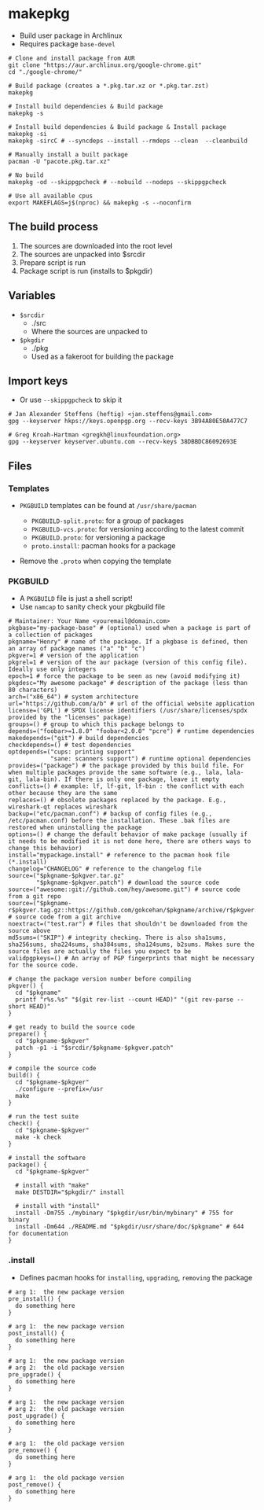 # makepkg

- Build user package in Archlinux
- Requires package `base-devel`

```shell
# Clone and install package from AUR
git clone "https://aur.archlinux.org/google-chrome.git"
cd "./google-chrome/"

# Build package (creates a *.pkg.tar.xz or *.pkg.tar.zst)
makepkg

# Install build dependencies & Build package
makepkg -s

# Install build dependencies & Build package & Install package
makepkg -si
makepkg -sircC # --syncdeps --install --rmdeps --clean  --cleanbuild

# Manually install a built package
pacman -U "pacote.pkg.tar.xz"

# No build
makepkg -od --skippgpcheck # --nobuild --nodeps --skippgpcheck
```

```shell
# Use all available cpus
export MAKEFLAGS=j$(nproc) && makepkg -s --noconfirm
```

## The build process

1. The sources are downloaded into the root level
1. The sources are unpacked into $srcdir
1. Prepare script is run
1. Package script is run (installs to $pkgdir)

## Variables

- `$srcdir`
  - ./src
  - Where the sources are unpacked to
- `$pkgdir`
  - ./pkg
  - Used as a fakeroot for building the package

## Import keys

- Or use `--skippgpcheck` to skip it

```shell
# Jan Alexander Steffens (heftig) <jan.steffens@gmail.com>
gpg --keyserver hkps://keys.openpgp.org --recv-keys 3B94A80E50A477C7

# Greg Kroah-Hartman <gregkh@linuxfoundation.org>
gpg --keyserver keyserver.ubuntu.com --recv-keys 38DBBDC86092693E
```

## Files

### Templates

- `PKGBUILD` templates can be found at `/usr/share/pacman`

  - `PKGBUILD-split.proto`: for a group of packages
  - `PKGBUILD-vcs.proto`: for versioning according to the latest commit
  - `PKGBUILD.proto`: for versioning a package
  - `proto.install`: pacman hooks for a package

- Remove the `.proto` when copying the template

### PKGBUILD

- A `PKGBUILD` file is just a shell script!
- Use `namcap` to sanity check your pkgbuild file

```shell
# Maintainer: Your Name <youremail@domain.com>
pkgbase="my-package-base" # (optional) used when a package is part of a collection of packages
pkgname="Henry" # name of the package. If a pkgbase is defined, then an array of package names ("a" "b" "c")
pkgver=1 # version of the application
pkgrel=1 # version of the aur package (version of this config file). Ideally use only integers
epoch=1 # force the package to be seen as new (avoid modifying it)
pkgdesc="My awesome package" # description of the package (less than 80 characters)
arch=("x86_64") # system architecture
url="https://github.com/a/b" # url of the official website application
license=('GPL') # SPDX license identifiers (/usr/share/licenses/spdx provided by the "licenses" package)
groups=() # group to which this package belongs to
depends=("foobar>=1.8.0" "foobar<2.0.0" "pcre") # runtime dependencies
makedepends=("git") # build dependencies
checkdepends=() # test dependencies
optdepends=("cups: printing support"
            "sane: scanners support") # runtime optional dependencies
provides=("package") # the package provided by this build file. For when multiple packages provide the same software (e.g., lala, lala-git, lala-bin). If there is only one package, leave it empty
conflicts=() # example: lf, lf-git, lf-bin : the conflict with each other because they are the same
replaces=() # obsolete packages replaced by the package. E.g., wireshark-qt replaces wireshark
backup=("etc/pacman.conf") # backup of config files (e.g., /etc/pacman.conf) before the installation. These .bak files are restored when uninstalling the package
options=() # change the default behavior of make package (usually if it needs to be modified it is not done here, there are others ways to change this behavior)
install="mypackage.install" # reference to the pacman hook file (*.install)
changelog="CHANGELOG" # reference to the changelog file
source=("$pkgname-$pkgver.tar.gz"
        "$pkgname-$pkgver.patch") # download the source code
source=("awesome::git://github.com/hey/awesome.git") # source code from a git repo
source=("$pkgname-r$pkgver.tag.gz::https://github.com/gokcehan/$pkgname/archive/r$pkgver.tar.gz") # source code from a git archive
noextract=("test.rar") # files that shouldn't be downloaded from the source above
md5sums=("SKIP") # integrity checking. There is also sha1sums, sha256sums, sha224sums, sha384sums, sha124sums, b2sums. Makes sure the source files are actually the files you expect to be
validpgpkeys=() # An array of PGP fingerprints that might be necessary for the source code.

# change the package version number before compiling
pkgver() {
  cd "$pkgname"
  printf "r%s.%s" "$(git rev-list --count HEAD)" "(git rev-parse --short HEAD)"
}

# get ready to build the source code
prepare() {
  cd "$pkgname-$pkgver"
  patch -p1 -i "$srcdir/$pkgname-$pkgver.patch"
}

# compile the source code
build() {
  cd "$pkgname-$pkgver"
  ./configure --prefix=/usr
  make
}

# run the test suite
check() {
  cd "$pkgname-$pkgver"
  make -k check
}

# install the software
package() {
  cd "$pkgname-$pkgver"

  # install with "make"
  make DESTDIR="$pkgdir/" install

  # install with "install"
  install -Dm755 ./mybinary "$pkgdir/usr/bin/mybinary" # 755 for binary
  install -Dm644 ./README.md "$pkgdir/usr/share/doc/$pkgname" # 644 for documentation
}
```

### .install

- Defines pacman hooks for `installing`, `upgrading`, `removing` the package

```shell
# arg 1:  the new package version
pre_install() {
  do something here
}

# arg 1:  the new package version
post_install() {
  do something here
}

# arg 1:  the new package version
# arg 2:  the old package version
pre_upgrade() {
  do something here
}

# arg 1:  the new package version
# arg 2:  the old package version
post_upgrade() {
  do something here
}

# arg 1:  the old package version
pre_remove() {
  do something here
}

# arg 1:  the old package version
post_remove() {
  do something here
}
```
